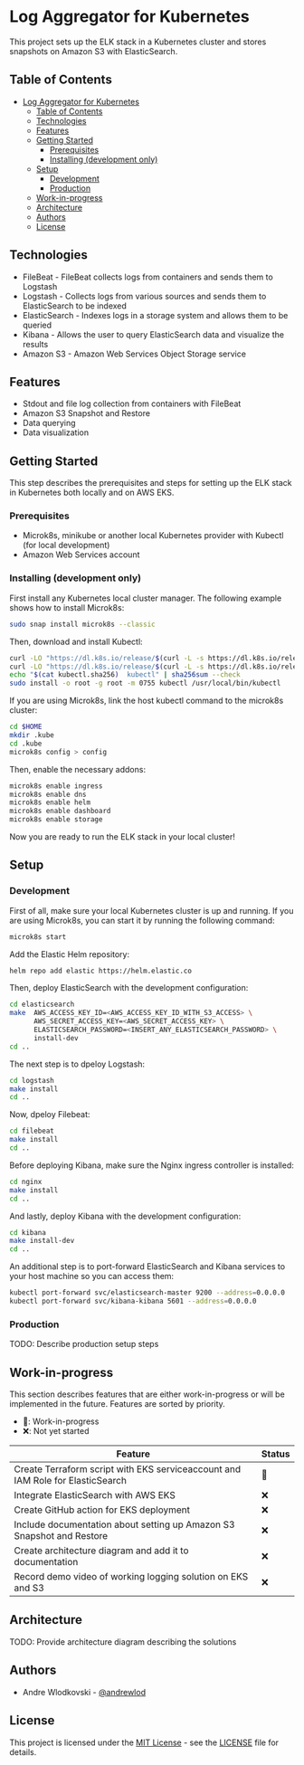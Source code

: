 # Log Aggregator for Kubernetes
This project sets up the ELK stack in a Kubernetes cluster and stores snapshots on Amazon S3 with ElasticSearch.

## Table of Contents
- [Log Aggregator for Kubernetes](#log-aggregator-for-kubernetes)
  - [Table of Contents](#table-of-contents)
  - [Technologies](#technologies)
  - [Features](#features)
  - [Getting Started](#getting-started)
    - [Prerequisites](#prerequisites)
    - [Installing (development only)](#installing-development-only)
  - [Setup](#setup)
    - [Development](#development)
    - [Production](#production)
  - [Work-in-progress](#work-in-progress)
  - [Architecture](#architecture)
  - [Authors](#authors)
  - [License](#license)

## Technologies
- FileBeat - FileBeat collects logs from containers and sends them to Logstash
- Logstash - Collects logs from various sources and sends them to ElasticSearch to be indexed
- ElasticSearch - Indexes logs in a storage system and allows them to be queried
- Kibana - Allows the user to query ElasticSearch data and visualize the results
- Amazon S3 - Amazon Web Services Object Storage service

## Features
- Stdout and file log collection from containers with FileBeat
- Amazon S3 Snapshot and Restore
- Data querying
- Data visualization

## Getting Started
This step describes the prerequisites and steps for setting up the ELK stack in Kubernetes both locally and on AWS EKS.

### Prerequisites
- Microk8s, minikube or another local Kubernetes provider with Kubectl (for local development)
- Amazon Web Services account

### Installing (development only)
First install any Kubernetes local cluster manager. The following example shows how to install Microk8s:
```sh
sudo snap install microk8s --classic
```

Then, download and install Kubectl:
```sh
curl -LO "https://dl.k8s.io/release/$(curl -L -s https://dl.k8s.io/release/stable.txt)/bin/linux/amd64/kubectl"
curl -LO "https://dl.k8s.io/release/$(curl -L -s https://dl.k8s.io/release/stable.txt)/bin/linux/amd64/kubectl.sha256"
echo "$(cat kubectl.sha256)  kubectl" | sha256sum --check
sudo install -o root -g root -m 0755 kubectl /usr/local/bin/kubectl
```

If you are using Microk8s, link the host kubectl command to the microk8s cluster:
```sh
cd $HOME
mkdir .kube
cd .kube
microk8s config > config
```

Then, enable the necessary addons:
```sh
microk8s enable ingress
microk8s enable dns
microk8s enable helm
microk8s enable dashboard
microk8s enable storage
```

Now you are ready to run the ELK stack in your local cluster!

## Setup
### Development
First of all, make sure your local Kubernetes cluster is up and running. If you are using Microk8s, you can start it by running the following command:
```sh
microk8s start
```

Add the Elastic Helm repository:
```sh
helm repo add elastic https://helm.elastic.co
```

Then, deploy ElasticSearch with the development configuration:
```sh
cd elasticsearch
make  AWS_ACCESS_KEY_ID=<AWS_ACCESS_KEY_ID_WITH_S3_ACCESS> \
      AWS_SECRET_ACCESS_KEY=<AWS_SECRET_ACCESS_KEY> \
      ELASTICSEARCH_PASSWORD=<INSERT_ANY_ELASTICSEARCH_PASSWORD> \
      install-dev
cd ..
```

The next step is to dpeloy Logstash:
```sh
cd logstash
make install
cd ..
```

Now, dpeloy Filebeat:
```sh
cd filebeat
make install
cd ..
```

Before deploying Kibana, make sure the Nginx ingress controller is installed:
```sh
cd nginx
make install
cd ..
```

And lastly, deploy Kibana with the development configuration:
```sh
cd kibana
make install-dev
cd ..
```

An additional step is to port-forward ElasticSearch and Kibana services to your host machine so you can access them:
```sh
kubectl port-forward svc/elasticsearch-master 9200 --address=0.0.0.0
kubectl port-forward svc/kibana-kibana 5601 --address=0.0.0.0
```

### Production
TODO: Describe production setup steps

## Work-in-progress
This section describes features that are either work-in-progress or will be implemented in the future. Features are sorted by priority.

- 🚧: Work-in-progress
- ❌: Not yet started

| Feature | Status |
|---------|--------|
| Create Terraform script with EKS serviceaccount and IAM Role for ElasticSearch | 🚧 |
| Integrate ElasticSearch with AWS EKS | ❌ |
| Create GitHub action for EKS deployment | ❌ |
| Include documentation about setting up Amazon S3 Snapshot and Restore | ❌ |
| Create architecture diagram and add it to documentation | ❌ |
| Record demo video of working logging solution on EKS and S3 | ❌ |

## Architecture
TODO: Provide architecture diagram describing the solutions

## Authors
- Andre Wlodkovski - [@andrewlod](https://github.com/andrewlod)

## License
This project is licensed under the [MIT License](https://opensource.org/license/mit) - see the [LICENSE](LICENSE) file for details.